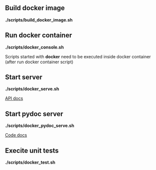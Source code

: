 ## Build docker image
**./scripts/build_docker_image.sh**

## Run docker container
**./scripts/docker_console.sh**

Scripts started with **docker** need to be executed inside docker container (after run docker container script)

## Start server
**./scripts/docker_serve.sh**

[API docs](http://localhost:8000/docs)

## Start pydoc server
**./scripts/docker_pydoc_serve.sh**

[Code docs](http://localhost:8080/)

## Execite unit tests
**./scripts/docker_test.sh**
